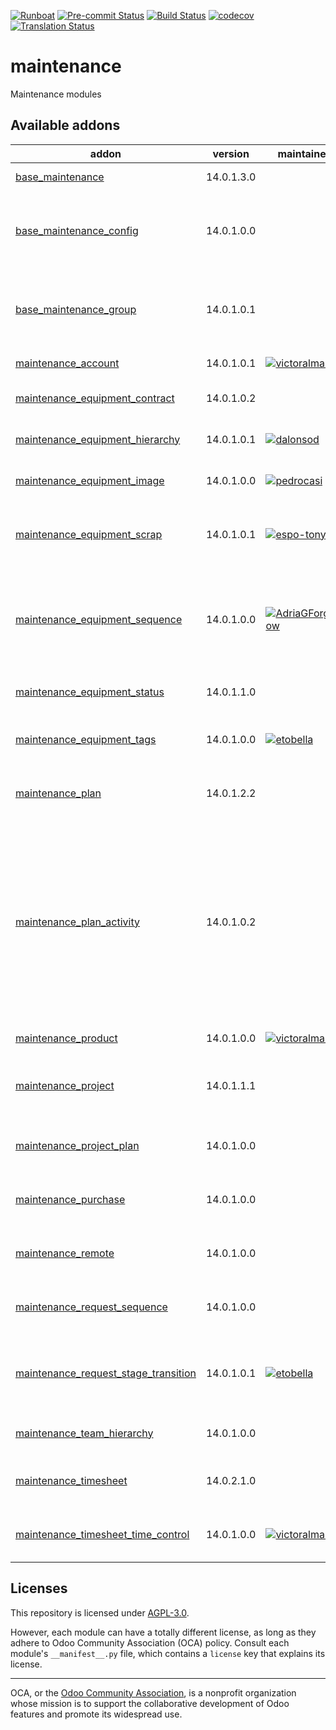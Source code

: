 
[![Runboat](https://img.shields.io/badge/runboat-Try%20me-875A7B.png)](https://runboat.odoo-community.org/builds?repo=OCA/maintenance&target_branch=14.0)
[![Pre-commit Status](https://github.com/OCA/maintenance/actions/workflows/pre-commit.yml/badge.svg?branch=14.0)](https://github.com/OCA/maintenance/actions/workflows/pre-commit.yml?query=branch%3A14.0)
[![Build Status](https://github.com/OCA/maintenance/actions/workflows/test.yml/badge.svg?branch=14.0)](https://github.com/OCA/maintenance/actions/workflows/test.yml?query=branch%3A14.0)
[![codecov](https://codecov.io/gh/OCA/maintenance/branch/14.0/graph/badge.svg)](https://codecov.io/gh/OCA/maintenance)
[![Translation Status](https://translation.odoo-community.org/widgets/maintenance-14-0/-/svg-badge.svg)](https://translation.odoo-community.org/engage/maintenance-14-0/?utm_source=widget)

<!-- /!\ do not modify above this line -->

# maintenance

Maintenance modules

<!-- /!\ do not modify below this line -->

<!-- prettier-ignore-start -->

[//]: # (addons)

Available addons
----------------
addon | version | maintainers | summary
--- | --- | --- | ---
[base_maintenance](base_maintenance/) | 14.0.1.3.0 |  | Base Maintenance
[base_maintenance_config](base_maintenance_config/) | 14.0.1.0.0 |  | Provides general settings for the Maintenance App
[base_maintenance_group](base_maintenance_group/) | 14.0.1.0.1 |  | Provides base access groups for the Maintenance App
[maintenance_account](maintenance_account/) | 14.0.1.0.1 | [![victoralmau](https://github.com/victoralmau.png?size=30px)](https://github.com/victoralmau) | Maintenance Account
[maintenance_equipment_contract](maintenance_equipment_contract/) | 14.0.1.0.2 |  | Manage equipment contracts
[maintenance_equipment_hierarchy](maintenance_equipment_hierarchy/) | 14.0.1.0.1 | [![dalonsod](https://github.com/dalonsod.png?size=30px)](https://github.com/dalonsod) | Manage equipment hierarchy
[maintenance_equipment_image](maintenance_equipment_image/) | 14.0.1.0.0 | [![pedrocasi](https://github.com/pedrocasi.png?size=30px)](https://github.com/pedrocasi) | Adds images to equipment.
[maintenance_equipment_scrap](maintenance_equipment_scrap/) | 14.0.1.0.1 | [![espo-tony](https://github.com/espo-tony.png?size=30px)](https://github.com/espo-tony) | Enhance the functionality for Scrapping Equipments
[maintenance_equipment_sequence](maintenance_equipment_sequence/) | 14.0.1.0.0 | [![AdriaGForgeFlow](https://github.com/AdriaGForgeFlow.png?size=30px)](https://github.com/AdriaGForgeFlow) | Adds sequence to maintenance equipment defined in the equipment's category
[maintenance_equipment_status](maintenance_equipment_status/) | 14.0.1.1.0 |  | Maintenance Equipment Status
[maintenance_equipment_tags](maintenance_equipment_tags/) | 14.0.1.0.0 | [![etobella](https://github.com/etobella.png?size=30px)](https://github.com/etobella) | Adds category tags to equipment
[maintenance_plan](maintenance_plan/) | 14.0.1.2.2 |  | Extends preventive maintenance planning
[maintenance_plan_activity](maintenance_plan_activity/) | 14.0.1.0.2 |  | This module allows defining in the maintenance plan activities that will be created once the maintenance requests are created as a consequence of the plan itself.
[maintenance_product](maintenance_product/) | 14.0.1.0.0 | [![victoralmau](https://github.com/victoralmau.png?size=30px)](https://github.com/victoralmau) | Maintenance Product
[maintenance_project](maintenance_project/) | 14.0.1.1.1 |  | Adds projects to maintenance equipments and requests
[maintenance_project_plan](maintenance_project_plan/) | 14.0.1.0.0 |  | Adds project and task to a Maintenance Plan
[maintenance_purchase](maintenance_purchase/) | 14.0.1.0.0 |  | Create Equipments with purchases
[maintenance_remote](maintenance_remote/) | 14.0.1.0.0 |  | Define remote on maintenance request
[maintenance_request_sequence](maintenance_request_sequence/) | 14.0.1.0.0 |  | Adds sequence to maintenance requests
[maintenance_request_stage_transition](maintenance_request_stage_transition/) | 14.0.1.0.1 | [![etobella](https://github.com/etobella.png?size=30px)](https://github.com/etobella) | Manage transition visibility and management between stages
[maintenance_team_hierarchy](maintenance_team_hierarchy/) | 14.0.1.0.0 |  | Create hierarchies on teams
[maintenance_timesheet](maintenance_timesheet/) | 14.0.2.1.0 |  | Adds timesheets to maintenance requests
[maintenance_timesheet_time_control](maintenance_timesheet_time_control/) | 14.0.1.0.0 | [![victoralmau](https://github.com/victoralmau.png?size=30px)](https://github.com/victoralmau) | Maintenance Timesheets Timesheet Time Control

[//]: # (end addons)

<!-- prettier-ignore-end -->

## Licenses

This repository is licensed under [AGPL-3.0](LICENSE).

However, each module can have a totally different license, as long as they adhere to Odoo Community Association (OCA)
policy. Consult each module's `__manifest__.py` file, which contains a `license` key
that explains its license.

----
OCA, or the [Odoo Community Association](http://odoo-community.org/), is a nonprofit
organization whose mission is to support the collaborative development of Odoo features
and promote its widespread use.
